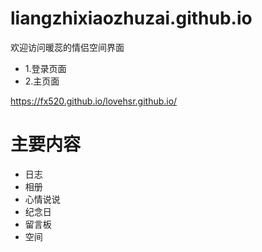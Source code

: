 # liangzhixiaozhuzai.github.io
欢迎访问暖蕊的情侣空间界面
- 1.登录页面
- 2.主页面

https://fx520.github.io/lovehsr.github.io/
# 主要内容 
- 日志
- 相册
- 心情说说
- 纪念日
- 留言板
- 空间
